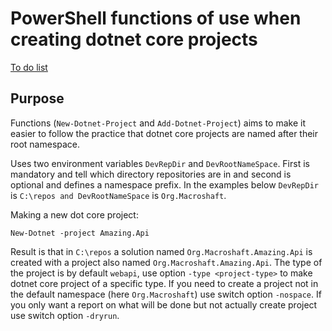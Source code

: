 # PowerShell functions of use when creating dotnet core projects

[To do list](https://github.com/Aha43/psdotnetutil/projects/1)

## Purpose

Functions (`New-Dotnet-Project` and `Add-Dotnet-Project`) aims to make it easier to follow the practice that dotnet core projects are named after their root namespace.

Uses two environment variables `DevRepDir` and `DevRootNameSpace`. First is mandatory and tell which directory repositories are in and second is optional and defines a namespace prefix. In the examples below `DevRepDir` is `C:\repos and DevRootNameSpace` is `Org.Macroshaft`.

Making a new dot core project:

```
New-Dotnet -project Amazing.Api
```

Result is that in `C:\repos` a solution named `Org.Macroshaft.Amazing.Api` is created with a project also named `Org.Macroshaft.Amazing.Api`. The type of the project is by default `webapi`, use option `-type <project-type>` to make dotnet core project of a specific type. If you need to create a project not in the default namespace (here `Org.Macroshaft`) use switch option `-nospace`. If you only want a report on what will be done but not actually create project use switch option `-dryrun`.
